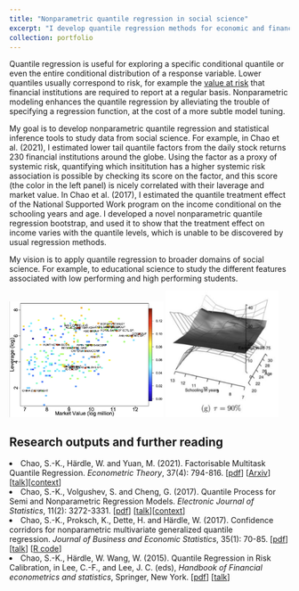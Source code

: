 ```yaml
---
title: "Nonparametric quantile regression in social science"
excerpt: "I develop quantile regression methods for economic and financial datasets that allow nonparametric modeling and/or high dimensionality $p>n$. <br/><img src='/images/research/Concor.png' style='width: 40%; height: auto'>"
collection: portfolio
---
```


Quantile regression is useful for exploring a specific conditional quantile or even the entire conditional distribution of a response variable. Lower quantiles usually correspond to risk, for example the <a href="https://en.wikipedia.org/wiki/Value_at_risk" target = "_black">value at risk</a> that financial institutions are required to report at a regular basis. Nonparametric modeling enhances the quantile regression by alleviating the trouble of specifying a regression function, at the cost of a more subtle model tuning. 

My goal is to develop nonparametric quantile regression and statistical inference tools to study data from social science. For example, in Chao et al. (2021), I estimated lower tail quantile factors from the daily stock returns 230 financial institutions around the globe. Using the factor as a proxy of systemic risk, quantifying which insititution has a higher systemic risk association is possible by checking its score on the factor, and this score (the color in the left panel) is nicely correlated with their laverage and market value. In Chao et al. (2017), I estimated the quantile treatment effect of the <a ref="https://crimesolutions.ojp.gov/ratedprograms/522" target="_blank">National Supported Work</a> program on the income conditional on the schooling years and age. I developed a novel nonparametric quantile regression bootstrap, and used it to show that the treatment effect on income varies with the quantile levels, which is unable to be discovered by usual regression methods. 

My vision is to apply quantile regression to broader domains of social science. For example, to educational science to study the different features associated with low performing and high performing students.

<img src='/images/research/fastec.png' style='width: 55%; height: auto'>
<img src='/images/research/quantilecc.png' style='width: 40%; height: auto'>

Research outputs and further reading
-----
<li>Chao, S.-K., Härdle, W. and Yuan, M. (2021). Factorisable Multitask Quantile Regression. <em>Econometric Theory</em>, 37(4): 794-816. [<a href="https://www.cambridge.org/core/journals/econometric-theory/article/factorisable-multitask-quantile-regression/2DD2D503F6D6D725F45309F0B4BA2CB4" target="_blank">pdf</a>] [<a href="http://arxiv.org/abs/1507.03833" target="_blank">Arxiv</a>] [<a href="/files/portfolio/20150908-cha-hae-yua-fastec-factorisable-sparse-tail-events_purduemss.pdf" target="_blank">talk</a>][<a href="https://www.connectedpapers.com/main/eccbed9c73a83fe1e4522a5e207d9b86270768d3/Factorisable-Multitask-Quantile-Regression/graph" target="_blank">context</a>]</li>
<li>Chao, S.-K., Volgushev, S. and Cheng, G. (2017). Quantile Process for Semi and Nonparametric Regression Models. <em>Electronic Journal of Statistics</em>, 11(2): 3272-3331. [<a href="https://projecteuclid.org/download/pdfview_1/euclid.ejs/1506931550" target="_blank">pdf</a>] [<a href="/files/portfolio/20160628_qrp.pdf" target="_blank">talk</a>][<a href="https://www.connectedpapers.com/main/7f32b7c25bcaa1e7bc10ae76885baed3529dea29/Quantile-Processes-for-Semi-and-Nonparametric-Regression/graph" target="_blank">context</a>]</li>
<li>Chao, S.-K., Proksch, K., Dette, H. and Härdle, W. (2017). Confidence corridors for nonparametric multivariate generalized quantile regression. <em>Journal of Business and Economic Statistics</em>, 35(1): 70-85. [<a href="http://www.tandfonline.com/doi/abs/10.1080/07350015.2015.1054493" target="_blank">pdf</a>] [<a href="/files/portfolio/20140218_SKC_WH_KAT_DET_ConfiD_no_open_pic.pdf" target="_blank">talk</a>] [<a href="http://sfb649.wiwi.hu-berlin.de/papers/pdf/SFB649DP2014-028.zip" target="_blank">R code</a>]</li>
<li>Chao, S.-K., Härdle, W. Wang, W. (2015). Quantile Regression in Risk Calibration, in Lee, C.-F., and Lee, J. C. (eds), <em>Handbook of Financial econometrics and statistics</em>, Springer, New York. [<a href="http://link.springer.com/referenceworkentry/10.1007/978-1-4614-7750-1_54" target="_blank">pdf</a>] [<a href="/files/portfolio/Hae_Wan_Chao_QRinVaR_20120308.pdf" target="_blank">talk</a>]</li>

